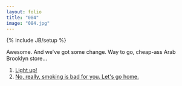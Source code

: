 ```yaml
---
layout: folio
title: "084"
image: "084.jpg"
---
```

{% include JB/setup %}

<div class="copy">
	<p>Awesome. And we've got some change. Way to go, cheap-ass Arab Brooklyn store...</p>
</div>

<div class="choice">
	<ol>
		<li><a href="085.html">
			Light up!
		</a></li>
		<li><a href="086">
			No, really, smoking is bad for you. Let's go home.
		</a></li>
	</ol>
</div>